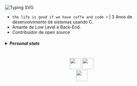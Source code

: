 ![Typing SVG](https://readme-typing-svg.demolab.com?font=Mulish&size=30&pause=1000&color=19F73B&&width=600&lines=Olá+me+chamo+João+Guilherme.;)
- `the life is good if we have coffe and code ☀` | 3 Anos de desenvolvimento de sistemas usando C.
- Amante de Low Level e Back-End.
- Contribuidor de open source
<div align="center">
  
<h5>
  <details>
    <summary align="left">Personal stats</summary>
    <br>
    <div align="center" align-items="center"> 
      <img width=500 src="https://personal-wakatime.vercel.app/timer?username=SunnYu&key=46ca06d6-e530-42a6-a032-6d880973d532" alt="langs">
    </div>
  </details>
</h5>

  

<div style="display: inline_block"><br>
<img src="https://imgur.com/CZ3pw4E.png" width="37" height="37" >
<img src="https://skillicons.dev/icons?i=c,cpp,rust,zig,linux" height="37" ><br>

  <img src="https://skillicons.dev/icons?i=go,elixir,ocaml,perl" height="37" >
</div>

</div>

</div>
